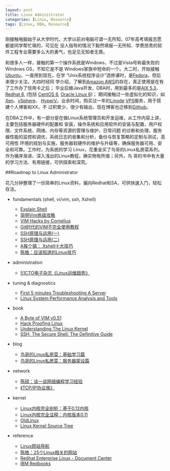 ```yaml
---
layout: post
title: Linux Administrator
categories: [Linux, Resource]
tags: [Linux, DBA, Resource]
---
```


刚接触电脑始于从大学时代，大学以前对电脑可谓一无所知，07年高考填报志愿都是同学帮忙填的，可见在 没人指导的情况下毅然填报一无所知、学费昂贵的软件工程专业需要多么大的勇气，也足见无知者无畏。

和很多人一样，接触的第一个操作系统是Windows，不过是Vista号称最失败的Windows OS，不知它是不是 Windows家族中短命的一个。大二时，开始接触[Ubuntu](http://www.ubuntu.com/)，一直用到现在。在学 “Unix系统程序设计”选修课时，是[Fedora](http://fedoraproject.org/)，但后来很少关注。大四时经同 学介绍，了解到[Amazon AWS](http://aws.amazon.com/)的存在，真正使用是在有了工作办了信用卡之后； 毕业后做Java开发、DBA时，用到最多的是[AIX 5.3](http://www-03.ibm.com/systems/power/software/aix/v53/)， [Redhat 6](http://www.redhat.com/promo/Red_Hat_Enterprise_Linux6/), (包括 [CentOS 6](http://www.centos.org/modules/newbb/index.php?cat=9), [Oracle Linux 6](http://www.oracle.com/us/technologies/linux/overview/index.html))； 期间接触过一些虚拟化的知识，如[Xen](http://www.xenproject.org/)、[vSphere](http://www.vmware.com/products/vsphere/)、 [HyperV](http://www.microsoft.com/hyper-v-server/)。业余时间，购买过一年的[Linode](http://www.linode.com/‎) [VPS](http://en.wikipedia.org/wiki/Virtual_private_server)服务，用于搭建个人博客和XX，不 过积累少，很少有输出，现在博客也迁移到[Github](https://github.com/dylanninin/dylanninin.github.com)。

在DBA工作中，有一部分是在做Linux系统管理员和开发运维，从工作内容上讲，主要包括服务器硬件的配置和 安装，操作系统和应用软件的安装与配置，用户权限、文件系统、网络、内存等资源的管理与维护，日常问题 的诊断和处理，服务器性能的监控和调优，系统日志的收集和分析，备份与恢复策略的定制与测试，高可用性 环境的规划与实施，服务器软硬件的维护与升级等，确保服务器可用、安全和可靠。工作时，为系统的学习 Linux，花重金买了鸟哥的Linux私房菜系列，作为循序渐进、深入浅出的Linux教程，确实物有所值；另外，鸟 哥的书中有大量的学习方法、有用链接，可供探索和深究。

##Roadmap to Linux Administrator

花几分钟整理了一份简单的Linux资料，偏向Redhat和SA，可供快速入门，轻松存活。

* fundamentals (shell, vi/vim, ssh, Xshell)
    
	* [Explain Shell](http://explainshell.com/)
	* [简明Vim练级攻略](http://coolshell.cn/articles/5426.html‎)
	* [VIM Hacks by Cornelius](http://www.slideshare.net/c9s/vim-hacks‎)
	* [Git时代的VIM不完全使用教程](http://beiyuu.com/git-vim-tutorial/)
	* [SSH原理与运用(一)](http://www.ruanyifeng.com/blog/2011/12/ssh_remote_login.html)
	* [SSH原理与运用(二)](http://www.ruanyifeng.com/blog/2011/12/ssh_port_forwarding.html)
	* [A挨个搞： Xshell十大技巧](http://actgod.com/archives/86/)
	* [陈皓：应该知道的Linux技巧](http://coolshell.cn/articles/8883.html)

* administration

	* [51CTO电子杂志《Linux运维趋势》](http://os.51cto.com/art/201011/233915.htm)

* tuning & diagnostics

	* [First 5 minutes Troubleshooting A Server](http://devo.ps/blog/2013/03/06/troubleshooting-5minutes-on-a-yet-unknown-box.html)
	* [Linux System Performance Analysis and  Tools](http://www.slideshare.net/brendangregg/linux-performance-analysis-and-tools)

* book

	* [A Byte of VIM v0.51](http://swaroopch.com/notes/vim/‎)
	* [Hack Proofing Linux](http://book.douban.com/subject/10512634/)
	* [Understanding The Linux Kernel](http://www.douban.com/subject/1776614/)
	* [SSH, The Secure Shell: The Definitive Guide](http://book.douban.com/subject/2299605/)

* blog

	* [鸟哥的Linux私房菜：基础学习篇](http://vbird.dic.ksu.edu.tw/linux_basic/)
	* [鸟哥的Linux私房菜：服务器架设篇](http://vbird.dic.ksu.edu.tw/linux_server/)

* network

	* [陈硕：谈一谈网络编程学习经验](http://www.cnblogs.com/Solstice/archive/2011/06/06/2073490.html)
	* [《TCP/IP协议族》](http://book.douban.com/subject/1801180/)

*  kernel

	* [Linux内核完全剖析：基于0.12内核](http://book.douban.com/subject/3229243/)
	* [Linux内核完全注释：内核版本0.11](http://www.oldlinux.org/download/clk011c-3.0.pdf)
	* [OldLinux](http://oldlinux.org/)
	* [Linux Kernel Source Tree](https://github.com/torvalds/linux)

* reference

	* [Linux网站导航](http://linux.ubuntu.org.cn/)
	* [陈皓：25个Linux相关的网站](http://coolshell.cn/articles/701.html)
	* [Redhat Enterprise Linux - Document Center](https://access.redhat.com/site/documentation/Red_Hat_Enterprise_Linux/)
	* [IBM Redbooks](http://www.redbooks.ibm.com/‎)
